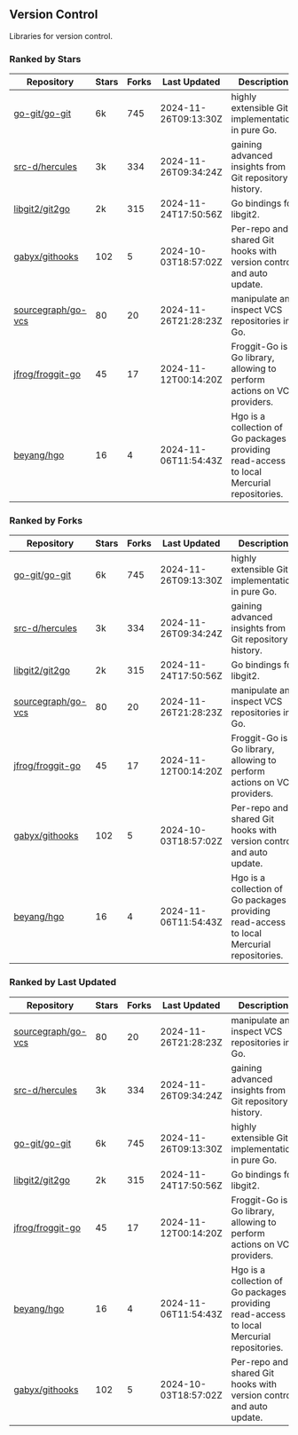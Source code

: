 ## Version Control

Libraries for version control.

### Ranked by Stars

| Repository | Stars | Forks | Last Updated | Description | 
|------------|-------|-------|--------------|-------------|
| [go-git/go-git](https://github.com/go-git/go-git) | 6k | 745 | 2024-11-26T09:13:30Z |  highly extensible Git implementation in pure Go. |
| [src-d/hercules](https://github.com/src-d/hercules) | 3k | 334 | 2024-11-26T09:34:24Z |  gaining advanced insights from Git repository history. |
| [libgit2/git2go](https://github.com/libgit2/git2go) | 2k | 315 | 2024-11-24T17:50:56Z |  Go bindings for libgit2. |
| [gabyx/githooks](https://github.com/gabyx/githooks) | 102 | 5 | 2024-10-03T18:57:02Z |  Per-repo and shared Git hooks with version control and auto update. |
| [sourcegraph/go-vcs](https://github.com/sourcegraph/go-vcs) | 80 | 20 | 2024-11-26T21:28:23Z |  manipulate and inspect VCS repositories in Go. |
| [jfrog/froggit-go](https://github.com/jfrog/froggit-go) | 45 | 17 | 2024-11-12T00:14:20Z |  Froggit-Go is a Go library, allowing to perform actions on VCS providers. |
| [beyang/hgo](https://github.com/beyang/hgo) | 16 | 4 | 2024-11-06T11:54:43Z |  Hgo is a collection of Go packages providing read-access to local Mercurial repositories. |

### Ranked by Forks

| Repository | Stars | Forks | Last Updated | Description | 
|------------|-------|-------|--------------|-------------|
| [go-git/go-git](https://github.com/go-git/go-git) | 6k | 745 | 2024-11-26T09:13:30Z |  highly extensible Git implementation in pure Go. |
| [src-d/hercules](https://github.com/src-d/hercules) | 3k | 334 | 2024-11-26T09:34:24Z |  gaining advanced insights from Git repository history. |
| [libgit2/git2go](https://github.com/libgit2/git2go) | 2k | 315 | 2024-11-24T17:50:56Z |  Go bindings for libgit2. |
| [sourcegraph/go-vcs](https://github.com/sourcegraph/go-vcs) | 80 | 20 | 2024-11-26T21:28:23Z |  manipulate and inspect VCS repositories in Go. |
| [jfrog/froggit-go](https://github.com/jfrog/froggit-go) | 45 | 17 | 2024-11-12T00:14:20Z |  Froggit-Go is a Go library, allowing to perform actions on VCS providers. |
| [gabyx/githooks](https://github.com/gabyx/githooks) | 102 | 5 | 2024-10-03T18:57:02Z |  Per-repo and shared Git hooks with version control and auto update. |
| [beyang/hgo](https://github.com/beyang/hgo) | 16 | 4 | 2024-11-06T11:54:43Z |  Hgo is a collection of Go packages providing read-access to local Mercurial repositories. |

### Ranked by Last Updated

| Repository | Stars | Forks | Last Updated | Description | 
|------------|-------|-------|--------------|-------------|
| [sourcegraph/go-vcs](https://github.com/sourcegraph/go-vcs) | 80 | 20 | 2024-11-26T21:28:23Z |  manipulate and inspect VCS repositories in Go. |
| [src-d/hercules](https://github.com/src-d/hercules) | 3k | 334 | 2024-11-26T09:34:24Z |  gaining advanced insights from Git repository history. |
| [go-git/go-git](https://github.com/go-git/go-git) | 6k | 745 | 2024-11-26T09:13:30Z |  highly extensible Git implementation in pure Go. |
| [libgit2/git2go](https://github.com/libgit2/git2go) | 2k | 315 | 2024-11-24T17:50:56Z |  Go bindings for libgit2. |
| [jfrog/froggit-go](https://github.com/jfrog/froggit-go) | 45 | 17 | 2024-11-12T00:14:20Z |  Froggit-Go is a Go library, allowing to perform actions on VCS providers. |
| [beyang/hgo](https://github.com/beyang/hgo) | 16 | 4 | 2024-11-06T11:54:43Z |  Hgo is a collection of Go packages providing read-access to local Mercurial repositories. |
| [gabyx/githooks](https://github.com/gabyx/githooks) | 102 | 5 | 2024-10-03T18:57:02Z |  Per-repo and shared Git hooks with version control and auto update. |

